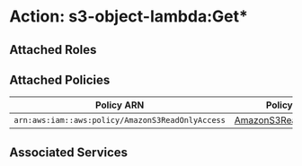 # Action: s3-object-lambda:Get*

## Attached Roles

## Attached Policies

| Policy ARN | Policy Name |
|------------|-------------|
| `arn:aws:iam::aws:policy/AmazonS3ReadOnlyAccess` | [AmazonS3ReadOnlyAccess](../policies.md#amazons3readonlyaccess) |

## Associated Services


